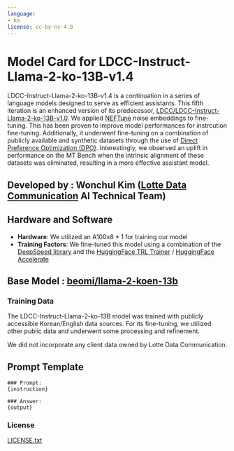 ```yaml
---
language:
- ko
license: cc-by-nc-4.0
---
```


# Model Card for LDCC-Instruct-Llama-2-ko-13B-v1.4 

LDCC-Instruct-Llama-2-ko-13B-v1.4 is a continuation in a series of language models designed to serve as efficient assistants. This fifth iteration is an enhanced version of its predecessor, [LDCC/LDCC-Instruct-Llama-2-ko-13B-v1.0](https://huggingface.co/LDCC/LDCC-Instruct-Llama-2-ko-13B-v1.0). We applied [NEFTune](https://arxiv.org/abs/2310.05914) noise embeddings to fine-tuning. This has been proven to improve model performances for instrcution fine-tuning. Additionally, it underwent fine-tuning on a combination of publicly available and synthetic datasets through the use of [Direct Preference Optimization (DPO)](https://arxiv.org/abs/2305.18290). Interestingly, we observed an uplift in performance on the MT Bench when the intrinsic alignment of these datasets was eliminated, resulting in a more effective assistant model.

## Developed by : Wonchul Kim ([Lotte Data Communication](https://www.ldcc.co.kr) AI Technical Team)

## Hardware and Software

* **Hardware**: We utilized an A100x8 * 1 for training our model
* **Training Factors**: We fine-tuned this model using a combination of the [DeepSpeed library](https://github.com/microsoft/DeepSpeed) and the [HuggingFace TRL Trainer](https://huggingface.co/docs/trl/trainer) / [HuggingFace Accelerate](https://huggingface.co/docs/accelerate/index)

## Base Model : [beomi/llama-2-koen-13b](https://huggingface.co/beomi/llama-2-koen-13b)

### Training Data

The LDCC-Instruct-Llama-2-ko-13B model was trained with publicly accessible Korean/English data sources. For its fine-tuning, we utilized other public data and underwent some processing and refinement.

We did not incorporate any client data owned by Lotte Data Communication.

## Prompt Template
```
### Prompt:
{instruction}

### Answer:
{output}
```

### License
[LICENSE.txt](LICENSE.txt)
